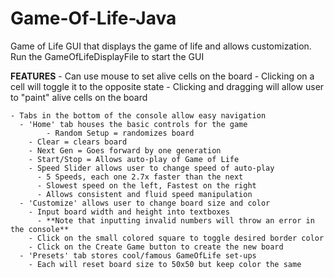 # Game-Of-Life-Java

Game of Life GUI that displays the game of life and allows customization.
Run the GameOfLifeDisplayFile to start the GUI

**FEATURES**
	- Can use mouse to set alive cells on the board
	  - Clicking on a cell will toggle it to the opposite state
	  - Clicking and dragging will allow user to "paint" alive cells on the board
	 
	- Tabs in the bottom of the console allow easy navigation
	  - 'Home' tab houses the basic controls for the game
       	    - Random Setup = randomizes board
	    - Clear = clears board
 	    - Next Gen = Goes forward by one generation
	    - Start/Stop = Allows auto-play of Game of Life
	    - Speed Slider allows user to change speed of auto-play
	      - 5 Speeds, each one 2.7x faster than the next
	      - Slowest speed on the left, Fastest on the right
	      - Allows consistent and fluid speed manipulation
	  - 'Customize' allows user to change board size and color 
	    - Input board width and height into textboxes
	      - **Note that inputting invalid numbers will throw an error in the console**
	    - Click on the small colored square to toggle desired border color
	    - Click on the Create Game button to create the new board		
	  - 'Presets' tab stores cool/famous GameOfLife set-ups
	    - Each will reset board size to 50x50 but keep color the same 
	 
